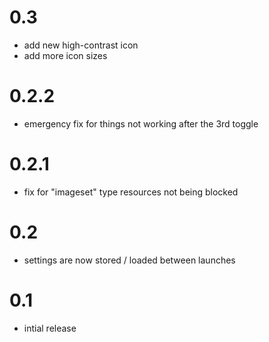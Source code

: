 # 0.3
- add new high-contrast icon
- add more icon sizes

# 0.2.2
- emergency fix for things not working after the 3rd toggle

# 0.2.1
- fix for "imageset" type resources not being blocked

# 0.2
- settings are now stored / loaded between launches

# 0.1
- intial release


